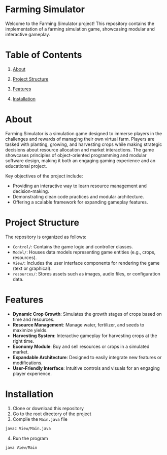 # Farming Simulator

Welcome to the Farming Simulator project! This repository contains the implementation of a farming simulation game, showcasing modular and interactive gameplay.

# Table of Contents

1. [About](#about)

2. [Project Structure](#project-structure)

3. [Features](#features)

4. [Installation](#installation)

# About

Farming Simulator is a simulation game designed to immerse players in the challenges and rewards of managing their own virtual farm. Players are tasked with planting, growing, and harvesting crops while making strategic decisions about resource allocation and market interactions. The game showcases principles of object-oriented programming and modular software design, making it both an engaging gaming experience and an educational project.

Key objectives of the project include:

- Providing an interactive way to learn resource management and decision-making.
- Demonstrating clean code practices and modular architecture.
- Offering a scalable framework for expanding gameplay features.

# Project Structure

The repository is organized as follows:

- `Control/`: Contains the game logic and controller classes.
- `Model/`: Houses data models representing game entities (e.g., crops, resources).
- `View/`: Includes the user interface components for rendering the game (text or graphical).
- `resources/`: Stores assets such as images, audio files, or configuration data.

# Features

- **Dynamic Crop Growth**: Simulates the growth stages of crops based on time and resources.
- **Resource Management**: Manage water, fertilizer, and seeds to maximize yields.
- **Harvesting System**: Interactive gameplay for harvesting crops at the right time.
- **Economy Module**: Buy and sell resources or crops in a simulated market.
- **Expandable Architecture**: Designed to easily integrate new features or modifications.
- **User-Friendly Interface**: Intuitive controls and visuals for an engaging player experience.

# Installation

1. Clone or download this repository
2. Go to the root directory of the project
3. Compile the `Main.java` file

```bash
javac View/Main.java
```

4. Run the program

```bash
java View/Main
```
